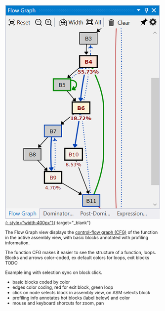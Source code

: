 [![Profiling UI screenshot](img/flow-graph-view_501x693.png){: style="width:400px"}](img/flow-graph-view_501x693.png){:target="_blank"}

The Flow Graph view displays the [control-flow graph (CFG)](https://en.wikipedia.org/wiki/Control-flow_graph) of the function in the active assembly view, with basic blocks annotated with profiling information.

The function CFG makes it easier to see the structure of a function, loops. Blocks and arrows color-coded, ex default colors for loops, exit blocks TODO

Example img with selection sync on block click.

- basic blocks coded by color
- edges color coding, red for exit block, green loop
- click on node selects block in assembly view, on ASM selects block
- profiling info annotates hot blocks (label below) and color
- mouse and keyboard shorcuts for zoom, pan
